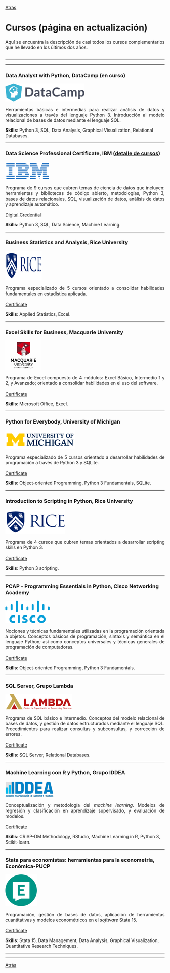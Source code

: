 [Atrás](https://drodrigo96.github.io/)

# Cursos (página en actualización)
<p align="justify">Aquí se encuentra la descripción de casi todos los cursos complementarios que he llevado en los últimos dos años.
<br><br>

</p>

---
---

### Data Analyst with Python, DataCamp (en curso)
<img src="images/LogoDatacamp.png?raw=true" width="250" height="56" />
<p align="justify">Herramientas básicas e intermedias para realizar análisis de datos y visualizaciones a través del lenguaje Python 3. Introducción al modelo relacional de bases de datos mediante el lenguaje SQL.

</p>

**Skills**: Python 3, SQL, Data Analysis, Graphical Visualization, Relational Databases.

---

### Data Science Professional Certificate, IBM [(detalle de cursos)](https://drodrigo96.github.io/ibmcourses_page)
<img src="images/LogoIBM.png?raw=true" width="140" height="56" />
<p align="justify">Programa de 9 cursos que cubren temas de ciencia de datos que incluyen: herramientas y bibliotecas de código abierto, metodologías, Python 3, bases de datos relacionales, SQL, visualización de datos, análisis de datos y aprendizaje automático.
<br><br>
<a href="https://www.youracclaim.com/badges/5ed4c314-da67-4353-b7d2-3b21ae894782" target="_blank">Digital Credential</a>
</p>

**Skills**: Python 3, SQL, Data Science, Machine Learning. 

---

### Business Statistics and Analysis, Rice University
<img src="images/LogoRice.png?raw=true" width="115" height="92" />
<p align="justify">Programa especializado de 5 cursos orientado a consolidar habilidades fundamentales en estadística aplicada.
<br><br>
<a href="https://coursera.org/share/52263eba03e777ad086493ed69623562" target="_blank">Certificate</a>
</p>

**Skills**: Applied Statistics, Excel.

---

### Excel Skills for Business, Macquarie University
<img src="images/LogoMacU.png?raw=true" width="115" height="92" />
<p align="justify">Programa de Excel compuesto de 4 módulos: Excel Básico, Intermedio 1 y 2, y Avanzado; orientado a consolidar habilidades en el uso del software.
<br><br>
<a href="https://coursera.org/share/8da6d099b0423f6e02d1e4489c691608" target="_blank">Certificate</a>
</p>

**Skills**: Microsoft Office, Excel.

---

### Python for Everybody, University of Michigan
<img src="images/LogoMichigan.png?raw=true" width="220" height="60" />
<p align="justify">Programa especializado de 5 cursos orientado a desarrollar habilidades de programación a través de Python 3 y SQLite. 
<br><br>
<a href="https://coursera.org/share/ed6fb4d2ac1636521941cc22e5e6b6ef" target="_blank">Certificate</a>
</p>

**Skills**: Object-oriented Programming, Python 3 Fundamentals, SQLite.

---

### Introduction to Scripting in Python, Rice University
<img src="images/LogoRice.png?raw=true" width="190" height="77" />
<p align="justify">Programa de 4 cursos que cubren temas orientados a desarrollar scripting skills en Python 3.
<br><br>
<a href="https://coursera.org/share/ef6b60ef55ba867981ca21d4bc06c352" target="_blank">Certificate</a>
</p>

**Skills**: Python 3 scripting.

---

### PCAP - Programming Essentials in Python, Cisco Networking Academy
<img src="images/LogoCisco.png?raw=true" width="140" height="70" />
<p align="justify">Nociones y técnicas fundamentales utilizadas en la programación orientada a objetos. Conceptos básicos de programación, sintaxis y semántica en el lenguaje Python; así como conceptos universales y técnicas generales de programación de computadoras.
<br><br>
<a href="https://drodrigo96.github.io/pdf/12.%20030620ENPCAPF.pdf" target="_blank">Certificate</a>
</p>

**Skills**: Object-oriented Programming, Python 3 Fundamentals.

---

### SQL Server, Grupo Lambda
<img src="images/LogoLambda.png?raw=true" width="210" height="50" />

<p align="justify">Programa de SQL básico e intermedio. Conceptos del modelo relacional de bases de datos, y gestión de datos estructurados mediante el lenguaje SQL. Procedimientos para realizar consultas y subconsultas, y corrección de errores.
<br><br>
<a href="https://drodrigo96.github.io/pdf/13.%20100820SQLS.pdf" target="_blank">Certificate</a>
</p>

**Skills**: SQL Server, Relational Databases.

---

### Machine Learning con R y Python, Grupo IDDEA
<img src="images/LogoIddea.png?raw=true"/>
<p align="justify">Conceptualización y metodología del <i>machine learning</i>. Modelos de regresión y clasificación en aprendizaje supervisado, y evaluación de modelos.
<br><br>
<a href="https://drodrigo96.github.io/pdf/10.%20180420MLIDDEA.pdf" target="_blank">Certificate</a> 
</p>

**Skills**: CRISP-DM Methodology, RStudio, Machine Learning in R, Python 3, Scikit-learn.

---

### Stata para economistas: herramientas para la econometría, Económica-PUCP
<img src="images/LogoEconomica.png?raw=true" width="100" height="100" />
<p align="justify">Programación, gestión de bases de datos, aplicación de herramientas cuantitativas y modelos econométricos en el <i>software</i> Stata 15.
<br><br>
<a href="https://drodrigo96.github.io/pdf/11.%20250519SPE.pdf" target="_blank">Certificate</a>  
</p>

**Skills**: Stata 15, Data Management, Data Analysis, Graphical Visualization, Quantitative Research Techniques.

---
---

[Atrás](https://drodrigo96.github.io/)
